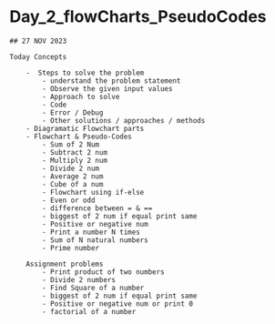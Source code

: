 # Day_2_flowCharts_PseudoCodes

    ## 27 NOV 2023

    Today Concepts

        -  Steps to solve the problem
            - understand the problem statement
            - Observe the given input values
            - Approach to solve
            - Code
            - Error / Debug
            - Other solutions / approaches / methods
        - Diagramatic Flowchart parts
        - Flowchart & Pseudo-Codes
            - Sum of 2 Num
            - Subtract 2 num
            - Multiply 2 num
            - Divide 2 num
            - Average 2 num
            - Cube of a num 
            - Flowchart using if-else
            - Even or odd
            - difference between = & == 
            - biggest of 2 num if equal print same
            - Positive or negative num
            - Print a number N times
            - Sum of N natural numbers
            - Prime number

        Assignment problems
            - Print product of two numbers
            - Divide 2 numbers
            - Find Square of a number
            - biggest of 2 num if equal print same
            - Positive or negative num or print 0
            - factorial of a number